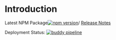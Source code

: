 # Introduction

Latest NPM Package[![npm version](https://badge.fury.io/js/nelta-framework.svg)](https://badge.fury.io/js/nelta-framework)/ [Release Notes](getting-started/changelog.md)

Deployment Status: [![buddy pipeline](https://app.buddy.works/nelta/design-system/pipelines/pipeline/288101/badge.svg?token=b0496b22a6d0bebcef915ac42486f8b87befffa5d742a36a9ed417f7173d3862)](https://app.buddy.works/nelta/design-system/pipelines/pipeline/288101)

###  <a id="starter-template"></a>

